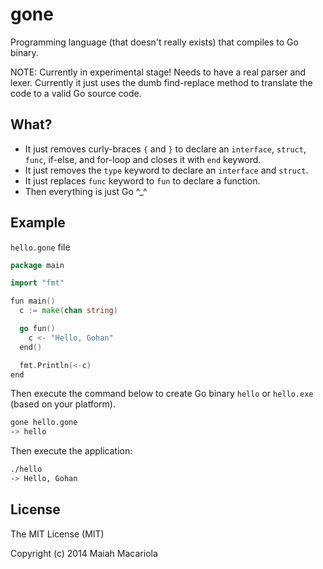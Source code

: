 gone
=======

Programming language (that doesn't really exists) that compiles to Go binary.

NOTE: Currently in experimental stage! Needs to have a real parser and lexer. Currently it just uses the dumb find-replace method to translate the code to a valid Go source code.

## What?
* It just removes curly-braces `{` and `}` to declare an `interface`, `struct`, `func`, if-else, and for-loop and closes it with `end` keyword.
* It just removes the `type` keyword to declare an `interface` and `struct`.
* It just replaces `func` keyword to `fun` to declare a function.
* Then everything is just Go ^_^

## Example
`hello.gone` file
```go
package main

import "fmt"

fun main()
  c := make(chan string)

  go fun()
    c <- "Hello, Gohan"
  end()

  fmt.Println(<-c)
end
```

Then execute the command below to create Go binary `hello` or `hello.exe` (based on your platform).
```sh
gone hello.gone
-> hello
```
Then execute the application:
```sh
./hello
-> Hello, Gohan
```

## License
The MIT License (MIT)

Copyright (c) 2014 Maiah Macariola
